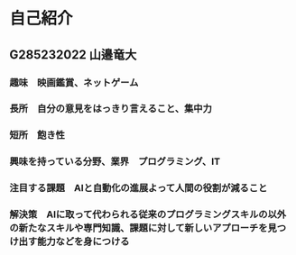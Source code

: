 # 自己紹介

## G285232022 山邉竜大

### 趣味　映画鑑賞、ネットゲーム

### 長所　自分の意見をはっきり言えること、集中力

### 短所　飽き性

### 興味を持っている分野、業界　プログラミング、IT

### 注目する課題　AIと自動化の進展よって人間の役割が減ること

### 解決策　AIに取って代わられる従来のプログラミングスキルの以外の新たなスキルや専門知識、課題に対して新しいアプローチを見つけ出す能力などを身につける
